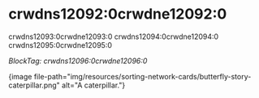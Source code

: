 # crwdns12092:0crwdne12092:0

crwdns12093:0crwdne12093:0 crwdns12094:0crwdne12094:0 crwdns12095:0crwdne12095:0

*BlockTag: crwdns12096:0crwdne12096:0*

{image file-path="img/resources/sorting-network-cards/butterfly-story-caterpillar.png" alt="A caterpillar."}